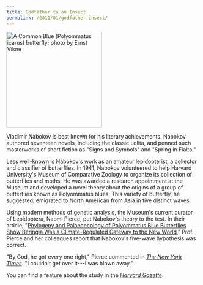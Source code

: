 ```yaml
---
title: Godfather to an Insect
permalink: /2011/01/godfather-insect/
---
```

<img src="{{site.baseurl}}/assets/img/blue_Icarus.jpg" alt="A Common Blue (Polyommatus icarus) butterfly; photo by Ernst Vikne" title="A Common Blue (Polyommatus icarus) butterfly; photo by Ernst Vikne" width="250" height="250" class="floatleft">

Vladimir Nabokov is best known for his literary achievements. Nabokov authored seventeen novels, including the classic Lolita, and penned such masterworks of short fiction as "Signs and Symbols" and "Spring in Fialta." 

Less well-known is Nabokov's work as an amateur lepidopterist, a collector and classifier of butterflies. In 1941, Nabokov volunteered to help Harvard University's Museum of Comparative Zoology to organize its collection of butterflies and moths. He was awarded a research appointment at the Museum and developed a novel theory about the origins of a group of butterflies known as Polyommatus blues. This variety of butterfly, he suggested, emigrated to North American from Asia in five distinct waves.

Using modern methods of genetic analysis, the Museum's current curator of Lepidoptera, Naomi Pierce, put Nabokov's theory to the test. In their article, "[Phylogeny and Palaeoecology of Polyommatus Blue Butterflies Show Beringia Was a Climate-Regulated Gateway to the New World](http://nrs.harvard.edu/urn-3:HUL.InstRepos:4687842)," Prof. Pierce and her colleagues report that Nabokov's five-wave hypothesis was correct. 

"By God, he got every one right," Pierce commented in [_The New York Times_](http://www.nytimes.com/2011/02/01/science/01butterfly.html?pagewanted=2&_r=1&src=ISMR_HP_LO_MST_FB). "I couldn't get over it---I was blown away."

You can find a feature about the study in the [_Harvard Gazette_](http://dash.harvard.edu/browse?authority=a7a5aef5c104a39403e9dd38ca17c8ea&type=harvardAuthor).
